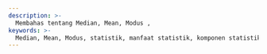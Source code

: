 ```yaml
---
description: >-
  Membahas tentang Median, Mean, Modus ,
keywords: >-
  Median, Mean, Modus, statistik, manfaat statistik, komponen statistik, protol statistik, jenis statistik, tipe statistik
---
```

